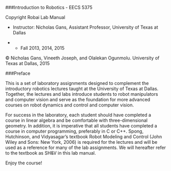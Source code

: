 ###Introduction to Robotics - EECS 5375

Copyright Robai
Lab Manual

*	Instructor: Nicholas Gans, Assistant Professor, University of Texas at Dallas

*	- Fall 2013, 2014, 2015

© Nicholas Gans, Vineeth Joseph, and Olalekan Ogunmolu. University of Texas at Dallas, 2015

###Preface

This is a set of laboratory assignments designed to complement the introductory robotics lectures taught at the University of Texas at Dallas. Together, the lectures and labs introduce students to robot manipulators and computer vision and serve as the foundation for more advanced courses on robot dynamics and control and computer vision.  

For success in the laboratory, each student should have completed a course in linear algebra and be comfortable with three-dimensional geometry. In addition, it is imperative that all students have completed a course in computer programming, preferably in C or C++.  Spong, Hutchinson, and Vidyasagar’s textbook Robot Modeling and Control (John Wiley and Sons:  New York, 2006) is required for the lectures and will be used as a reference for many of the lab assignments. We will hereafter refer to the textbook as SH&V in this lab manual.

Enjoy the course!











